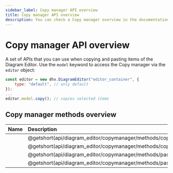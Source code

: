 ```yaml
---
sidebar_label: Copy manager API overview
title: Copy manager API overview 
description: You can check a Copy manager overview in the documentation of the DHTMLX JavaScript Diagram library. Browse developer guides and API reference, try out code examples and live demos, and download a free 30-day evaluation version of DHTMLX Diagram.
---
```


# Copy manager API overview

A set of APIs that you can use when copying and pasting items of the Diagram Editor. Use the `model` keyword to access the Copy manager via the `editor` object:

~~~js {5}
const editor = new dhx.DiagramEditor("editor_container", { 
    type: "default", // only default
});
...
editor.model.copy(); // copies selected items
~~~

## Copy manager methods overview

| Name                                 					   			 | Description                                 					  		  |
| :----------------------------------------------------------------- | :--------------------------------------------------------------------- |
| [](api/diagram_editor/copymanager/methods/copy_method.md)			 | @getshort(api/diagram_editor/copymanager/methods/copy_method.md) 	  |
| [](api/diagram_editor/copymanager/methods/copystyles_method.md)    | @getshort(api/diagram_editor/copymanager/methods/copystyles_method.md) |
| [](api/diagram_editor/copymanager/methods/paste_method.md)         | @getshort(api/diagram_editor/copymanager/methods/paste_method.md)      |
| [](api/diagram_editor/copymanager/methods/pastestyles_method.md)   | @getshort(api/diagram_editor/copymanager/methods/pastestyles_method.md)|
